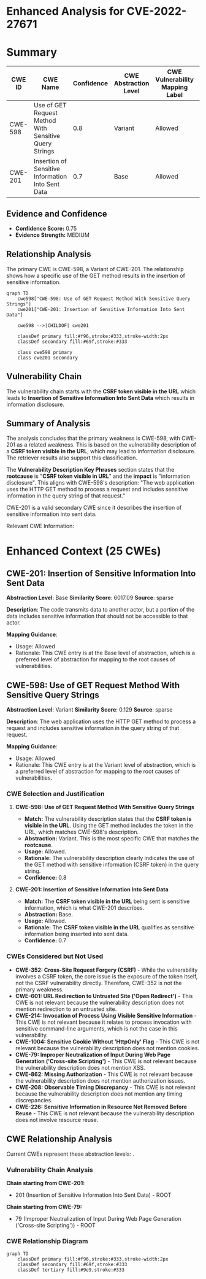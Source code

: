 # Enhanced Analysis for CVE-2022-27671

# Summary
| CWE ID | CWE Name | Confidence | CWE Abstraction Level | CWE Vulnerability Mapping Label | CWE-Vulnerability Mapping Notes |
|---|---|---|---|---|---|
| CWE-598 | Use of GET Request Method With Sensitive Query Strings | 0.8 | Variant | Allowed | Primary CWE |
| CWE-201 | Insertion of Sensitive Information Into Sent Data | 0.7 | Base | Allowed | Secondary CWE |

## Evidence and Confidence

*   **Confidence Score:** 0.75
*   **Evidence Strength:** MEDIUM

## Relationship Analysis
The primary CWE is CWE-598, a Variant of CWE-201. The relationship shows how a specific use of the GET method results in the insertion of sensitive information.

```mermaid
graph TD
    cwe598["CWE-598: Use of GET Request Method With Sensitive Query Strings"]
    cwe201["CWE-201: Insertion of Sensitive Information Into Sent Data"]
    
    cwe598 -->|CHILDOF| cwe201
    
    classDef primary fill:#f96,stroke:#333,stroke-width:2px
    classDef secondary fill:#69f,stroke:#333
    
    class cwe598 primary
    class cwe201 secondary
```

## Vulnerability Chain
The vulnerability chain starts with the **CSRF token visible in the URL** which leads to **Insertion of Sensitive Information Into Sent Data** which results in information disclosure.

## Summary of Analysis
The analysis concludes that the primary weakness is CWE-598, with CWE-201 as a related weakness. This is based on the vulnerability description of a **CSRF token visible in the URL**, which may lead to information disclosure. The retriever results also support this classification.

The **Vulnerability Description Key Phrases** section states that the **rootcause** is "**CSRF token visible in URL**" and the **impact** is "information disclosure". This aligns with CWE-598's description: "The web application uses the HTTP GET method to process a request and includes sensitive information in the query string of that request."

CWE-201 is a valid secondary CWE since it describes the insertion of sensitive information into sent data.

Relevant CWE Information:

# Enhanced Context (25 CWEs)

## CWE-201: Insertion of Sensitive Information Into Sent Data
**Abstraction Level**: Base
**Similarity Score**: 6017.09
**Source**: sparse

**Description**:
The code transmits data to another actor, but a portion of the data includes sensitive information that should not be accessible to that actor.

**Mapping Guidance**:
- Usage: Allowed
- Rationale: This CWE entry is at the Base level of abstraction, which is a preferred level of abstraction for mapping to the root causes of vulnerabilities.

## CWE-598: Use of GET Request Method With Sensitive Query Strings
**Abstraction Level**: Variant
**Similarity Score**: 0.129
**Source**: sparse

**Description**:
The web application uses the HTTP GET method to process a request and includes sensitive information in the query string of that request.

**Mapping Guidance**:
- Usage: Allowed
- Rationale: This CWE entry is at the Variant level of abstraction, which is a preferred level of abstraction for mapping to the root causes of vulnerabilities.

### CWE Selection and Justification

1.  **CWE-598: Use of GET Request Method With Sensitive Query Strings**
    *   **Match:** The vulnerability description states that the **CSRF token is visible in the URL**. Using the GET method includes the token in the URL, which matches CWE-598's description.
    *   **Abstraction:** Variant. This is the most specific CWE that matches the **rootcause**.
    *   **Usage:** Allowed.
    *   **Rationale:** The vulnerability description clearly indicates the use of the GET method with sensitive information (CSRF token) in the query string.
    *   **Confidence:** 0.8

2.  **CWE-201: Insertion of Sensitive Information Into Sent Data**
    *   **Match:** The **CSRF token visible in the URL** being sent is sensitive information, which is what CWE-201 describes.
    *   **Abstraction:** Base.
    *   **Usage:** Allowed.
    *   **Rationale:** The **CSRF token visible in the URL** qualifies as sensitive information being inserted into sent data.
    *   **Confidence:** 0.7

### CWEs Considered but Not Used

*   **CWE-352: Cross-Site Request Forgery (CSRF)** - While the vulnerability involves a CSRF token, the core issue is the exposure of the token itself, not the CSRF vulnerability directly. Therefore, CWE-352 is not the primary weakness.
*   **CWE-601: URL Redirection to Untrusted Site ('Open Redirect')** - This CWE is not relevant because the vulnerability description does not mention redirection to an untrusted site.
*   **CWE-214: Invocation of Process Using Visible Sensitive Information** - This CWE is not relevant because it relates to process invocation with sensitive command-line arguments, which is not the case in this vulnerability.
*   **CWE-1004: Sensitive Cookie Without 'HttpOnly' Flag** - This CWE is not relevant because the vulnerability description does not mention cookies.
*   **CWE-79: Improper Neutralization of Input During Web Page Generation ('Cross-site Scripting')** - This CWE is not relevant because the vulnerability description does not mention XSS.
*   **CWE-862: Missing Authorization** - This CWE is not relevant because the vulnerability description does not mention authorization issues.
*   **CWE-208: Observable Timing Discrepancy** - This CWE is not relevant because the vulnerability description does not mention any timing discrepancies.
*   **CWE-226: Sensitive Information in Resource Not Removed Before Reuse** - This CWE is not relevant because the vulnerability description does not involve resource reuse.


## CWE Relationship Analysis

Current CWEs represent these abstraction levels: .


### Vulnerability Chain Analysis

**Chain starting from CWE-201:**
- 201 (Insertion of Sensitive Information Into Sent Data) - ROOT


**Chain starting from CWE-79:**
- 79 (Improper Neutralization of Input During Web Page Generation ('Cross-site Scripting')) - ROOT



### CWE Relationship Diagram

```mermaid
graph TD
    classDef primary fill:#f96,stroke:#333,stroke-width:2px
    classDef secondary fill:#69f,stroke:#333
    classDef tertiary fill:#9e9,stroke:#333
```